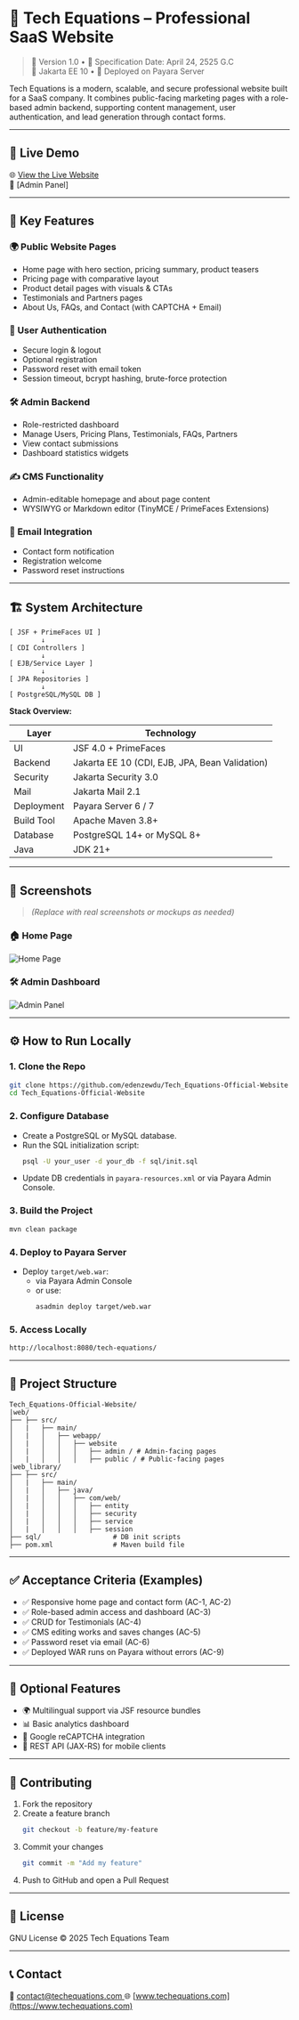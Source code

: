 # 💼 Tech Equations – Professional SaaS Website

> 📅 Version 1.0 • 📄 Specification Date: April 24, 2525 G.C  
> 🎯 Jakarta EE 10 • 🚀 Deployed on Payara Server

Tech Equations is a modern, scalable, and secure professional website built for a SaaS company. It combines public-facing marketing pages with a role-based admin backend, supporting content management, user authentication, and lead generation through contact forms.

---

## 🔗 Live Demo

🌐 [View the Live Website](https://techequations.com/web/)  
🔐 [Admin Panel]

---

## 🧩 Key Features

### 🌍 Public Website Pages
- Home page with hero section, pricing summary, product teasers
- Pricing page with comparative layout
- Product detail pages with visuals & CTAs
- Testimonials and Partners pages
- About Us, FAQs, and Contact (with CAPTCHA + Email)

### 🔐 User Authentication
- Secure login & logout
- Optional registration
- Password reset with email token
- Session timeout, bcrypt hashing, brute-force protection

### 🛠️ Admin Backend
- Role-restricted dashboard
- Manage Users, Pricing Plans, Testimonials, FAQs, Partners
- View contact submissions
- Dashboard statistics widgets

### ✍️ CMS Functionality
- Admin-editable homepage and about page content
- WYSIWYG or Markdown editor (TinyMCE / PrimeFaces Extensions)

### 📧 Email Integration
- Contact form notification
- Registration welcome
- Password reset instructions

---

## 🏗️ System Architecture

```
[ JSF + PrimeFaces UI ]
        ↓
[ CDI Controllers ]
        ↓
[ EJB/Service Layer ]
        ↓
[ JPA Repositories ]
        ↓
[ PostgreSQL/MySQL DB ]
```

**Stack Overview:**

| Layer       | Technology                                     |
|-------------|------------------------------------------------|
| UI          | JSF 4.0 + PrimeFaces                           |
| Backend     | Jakarta EE 10 (CDI, EJB, JPA, Bean Validation) |
| Security    | Jakarta Security 3.0                           |
| Mail        | Jakarta Mail 2.1                               |
| Deployment  | Payara Server 6 / 7                            |
| Build Tool  | Apache Maven 3.8+                              |
| Database    | PostgreSQL 14+ or MySQL 8+                     |
| Java        | JDK 21+                                        |

---

## 🧪 Screenshots

> *(Replace with real screenshots or mockups as needed)*

### 🏠 Home Page  
![Home Page](<Screenshot (3)(1)(1).png>)

### 🛠️ Admin Dashboard  
![Admin Panel]()


---

## ⚙️ How to Run Locally

### 1. Clone the Repo
```bash
git clone https://github.com/edenzewdu/Tech_Equations-Official-Website
cd Tech_Equations-Official-Website
```

### 2. Configure Database
- Create a PostgreSQL or MySQL database.
- Run the SQL initialization script:
  ```bash
  psql -U your_user -d your_db -f sql/init.sql
  ```
- Update DB credentials in `payara-resources.xml` or via Payara Admin Console.

### 3. Build the Project
```bash
mvn clean package
```

### 4. Deploy to Payara Server
- Deploy `target/web.war`:
  - via Payara Admin Console
  - or use:
    ```bash
    asadmin deploy target/web.war
    ```

### 5. Access Locally
```bash
http://localhost:8080/tech-equations/
```

---

## 📁 Project Structure

```
Tech_Equations-Official-Website/
|web/
├── ├── src/
│   |   ├── main/
│   |   │   ├── webapp/          
│   |   │   │   ├── website          
│   |   │   │   │   ├── admin / # Admin-facing pages    
│   |   │   │   │   ├── public / # Public-facing pages    
|web_library/
├── ├── src/
│   |   ├── main/
│   |   │   ├── java/          
│   |   │   │   ├── com/web/          
│   |   │   │   │   ├── entity     
│   |   │   │   │   ├── security       
│   |   │   │   │   ├── service        
│   |   │   │   │   ├── session        
├── sql/                  # DB init scripts
├── pom.xml               # Maven build file

```

---

## ✅ Acceptance Criteria (Examples)

- ✅ Responsive home page and contact form (AC-1, AC-2)
- ✅ Role-based admin access and dashboard (AC-3)
- ✅ CRUD for Testimonials (AC-4)
- ✅ CMS editing works and saves changes (AC-5)
- ✅ Password reset via email (AC-6)
- ✅ Deployed WAR runs on Payara without errors (AC-9)

---

## 🧩 Optional Features

- 🌍 Multilingual support via JSF resource bundles
- 📊 Basic analytics dashboard
- 🔐 Google reCAPTCHA integration
- 🧱 REST API (JAX-RS) for mobile clients

---

## 🙋 Contributing

1. Fork the repository
2. Create a feature branch  
   ```bash
   git checkout -b feature/my-feature
   ```
3. Commit your changes  
   ```bash
   git commit -m "Add my feature"
   ```
4. Push to GitHub and open a Pull Request

---

## 📜 License

GNU License © 2025 Tech Equations Team

---

## 📞 Contact

📧 [contact@techequations.com  ](https://techequations.com/web/Contact-Us)
🌐 [www.techequations.com](https://www.techequations.com)